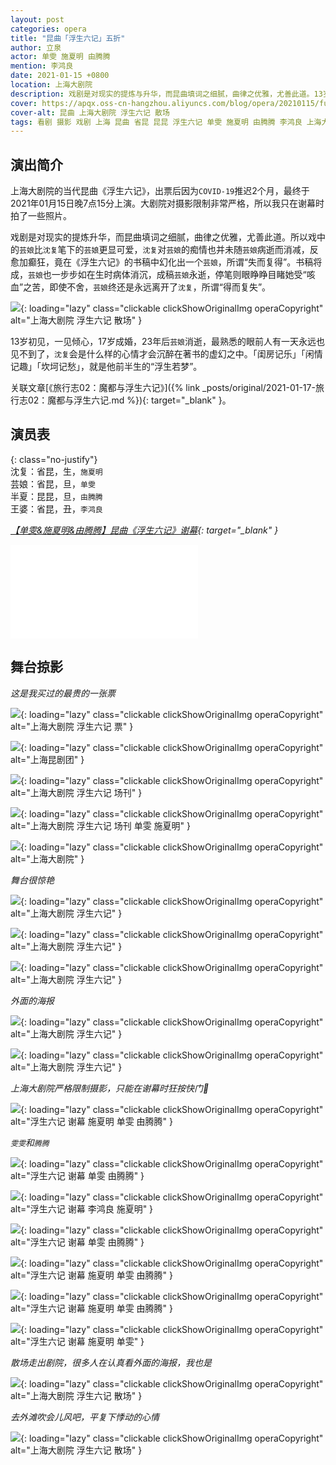 ```yaml
---
layout: post
categories: opera
title: "昆曲「浮生六记」五折"
author: 立泉
actor: 单雯 施夏明 由腾腾
mention: 李鸿良
date: 2021-01-15 +0800
location: 上海大剧院
description: 戏剧是对现实的提炼与升华，而昆曲填词之细腻，曲律之优雅，尤善此道。13岁初见，一见倾心，17岁成婚，23年后芸娘消逝，最熟悉的眼前人有一天永远也见不到了，沈复会是什么样的心情才会沉醉在著书的虚幻之中。「闺房记乐」「闲情记趣」「坎坷记愁」，就是他前半生的“浮生若梦”。 
cover: https://apqx.oss-cn-hangzhou.aliyuncs.com/blog/opera/20210115/fushengliuji/DSC02331_thumb.jpg
cover-alt: 昆曲 上海大剧院 浮生六记 散场
tags: 看剧 摄影 戏剧 上海 昆曲 省昆 昆昆 浮生六记 单雯 施夏明 由腾腾 李鸿良 上海大剧院
---
```


## 演出简介

上海大剧院的当代昆曲《浮生六记》，出票后因为`COVID-19`推迟2个月，最终于2021年01月15日晚7点15分上演。大剧院对摄影限制非常严格，所以我只在谢幕时拍了一些照片。

戏剧是对现实的提炼升华，而昆曲填词之细腻，曲律之优雅，尤善此道。所以戏中的`芸娘`比`沈复`笔下的`芸娘`更显可爱，`沈复`对`芸娘`的痴情也并未随`芸娘`病逝而消减，反愈加癫狂，竟在《浮生六记》的书稿中幻化出一个`芸娘`，所谓“失而复得”。书稿将成，`芸娘`也一步步如在生时病体消沉，成稿`芸娘`永逝，停笔则眼睁睁目睹她受“咳血”之苦，即使不舍，`芸娘`终还是永远离开了`沈复`，所谓“得而复失”。

![](https://apqx.oss-cn-hangzhou.aliyuncs.com/blog/opera/20210115/fushengliuji/DSC02331_thumb.jpg){: loading="lazy" class="clickable clickShowOriginalImg operaCopyright" alt="上海大剧院 浮生六记 散场" }

13岁初见，一见倾心，17岁成婚，23年后`芸娘`消逝，最熟悉的眼前人有一天永远也见不到了，`沈复`会是什么样的心情才会沉醉在著书的虚幻之中。「闺房记乐」「闲情记趣」「坎坷记愁」，就是他前半生的“浮生若梦”。 

关联文章[《旅行志02：魔都与浮生六记》]({% link _posts/original/2021-01-17-旅行志02：魔都与浮生六记.md %}){: target="_blank" }。

## 演员表

{: class="no-justify"}  
沈复：省昆，生，`施夏明`  
芸娘：省昆，旦，`单雯`  
半夏：昆昆，旦，`由腾腾`  
王婆：省昆，丑，`李鸿良`

*[【单雯&施夏明&由腾腾】昆曲《浮生六记》谢幕](https://www.bilibili.com/video/BV15U4y147jD){: target="_blank" }*

<div class="video-container">
<iframe loading="lazy" src="//player.bilibili.com/player.html?aid=671187442&bvid=BV15U4y147jD&cid=283287734&page=1&autoplay=0" scrolling="no" border="0" frameborder="no" framespacing="0" allowfullscreen="true"> </iframe>
</div>

## 舞台掠影

*这是我买过的最贵的一张票*

![](https://apqx.oss-cn-hangzhou.aliyuncs.com/blog/opera/20210115/fushengliuji/IMG_4319_thumb.jpg){: loading="lazy" class="clickable clickShowOriginalImg operaCopyright" alt="上海大剧院 浮生六记 票" }

![](https://apqx.oss-cn-hangzhou.aliyuncs.com/blog/opera/20210115/fushengliuji/IMG_4320_thumb.jpg){: loading="lazy" class="clickable clickShowOriginalImg operaCopyright" alt="上海昆剧团" }

![](https://apqx.oss-cn-hangzhou.aliyuncs.com/blog/opera/20210115/fushengliuji/IMG_4322_thumb.jpg){: loading="lazy" class="clickable clickShowOriginalImg operaCopyright" alt="上海大剧院 浮生六记 场刊" }

![](https://apqx.oss-cn-hangzhou.aliyuncs.com/blog/opera/20210115/fushengliuji/IMG_4323_thumb.jpg){: loading="lazy" class="clickable clickShowOriginalImg operaCopyright" alt="上海大剧院 浮生六记 场刊 单雯 施夏明" }

![](https://apqx.oss-cn-hangzhou.aliyuncs.com/blog/opera/20210115/fushengliuji/IMG_4325_thumb.jpg){: loading="lazy" class="clickable clickShowOriginalImg operaCopyright" alt="上海大剧院" }

*舞台很惊艳*

![](https://apqx.oss-cn-hangzhou.aliyuncs.com/blog/opera/20210115/fushengliuji/IMG_4326_thumb.jpg){: loading="lazy" class="clickable clickShowOriginalImg operaCopyright" alt="上海大剧院 浮生六记" }

![](https://apqx.oss-cn-hangzhou.aliyuncs.com/blog/opera/20210115/fushengliuji/IMG_4327_thumb.jpg){: loading="lazy" class="clickable clickShowOriginalImg operaCopyright" alt="上海大剧院 浮生六记" }

![](https://apqx.oss-cn-hangzhou.aliyuncs.com/blog/opera/20210115/fushengliuji/IMG_4328_thumb.jpg){: loading="lazy" class="clickable clickShowOriginalImg operaCopyright" alt="上海大剧院 浮生六记" }

*外面的海报*

![](https://apqx.oss-cn-hangzhou.aliyuncs.com/blog/opera/20210115/fushengliuji/DSC02319_thumb.jpg){: loading="lazy" class="clickable clickShowOriginalImg operaCopyright" alt="上海大剧院 浮生六记" }

![](https://apqx.oss-cn-hangzhou.aliyuncs.com/blog/opera/20210115/fushengliuji/DSC02320_thumb.jpg){: loading="lazy" class="clickable clickShowOriginalImg operaCopyright" alt="上海大剧院 浮生六记" }

*上海大剧院严格限制摄影，只能在谢幕时狂按快门📸*

<!-- ![](https://apqx.oss-cn-hangzhou.aliyuncs.com/blog/opera/20210115/fushengliuji/DSC02321_thumb.jpg){: loading="lazy" class="clickable clickShowOriginalImg operaCopyright" alt="浮生六记 谢幕 单雯 由腾腾" } -->

![](https://apqx.oss-cn-hangzhou.aliyuncs.com/blog/opera/20210115/fushengliuji/DSC02322_thumb.jpg){: loading="lazy" class="clickable clickShowOriginalImg operaCopyright" alt="浮生六记 谢幕 施夏明 单雯 由腾腾" }

*`雯雯`和`腾腾`*

![](https://apqx.oss-cn-hangzhou.aliyuncs.com/blog/opera/20210115/fushengliuji/DSC02323_thumb.jpg){: loading="lazy" class="clickable clickShowOriginalImg operaCopyright" alt="浮生六记 谢幕 单雯 由腾腾" }

![](https://apqx.oss-cn-hangzhou.aliyuncs.com/blog/opera/20210115/fushengliuji/DSC02324_thumb.jpg){: loading="lazy" class="clickable clickShowOriginalImg operaCopyright" alt="浮生六记 谢幕 李鸿良 施夏明" }

![](https://apqx.oss-cn-hangzhou.aliyuncs.com/blog/opera/20210115/fushengliuji/DSC02325_thumb.jpg){: loading="lazy" class="clickable clickShowOriginalImg operaCopyright" alt="浮生六记 谢幕 单雯 由腾腾" }

![](https://apqx.oss-cn-hangzhou.aliyuncs.com/blog/opera/20210115/fushengliuji/DSC02326_thumb.jpg){: loading="lazy" class="clickable clickShowOriginalImg operaCopyright" alt="浮生六记 谢幕 施夏明 单雯 由腾腾" }

![](https://apqx.oss-cn-hangzhou.aliyuncs.com/blog/opera/20210115/fushengliuji/DSC02327_thumb.jpg){: loading="lazy" class="clickable clickShowOriginalImg operaCopyright" alt="浮生六记 谢幕 施夏明 单雯 由腾腾" }

![](https://apqx.oss-cn-hangzhou.aliyuncs.com/blog/opera/20210115/fushengliuji/DSC02328_thumb.jpg){: loading="lazy" class="clickable clickShowOriginalImg operaCopyright" alt="浮生六记 谢幕 施夏明 单雯" }

*散场走出剧院，很多人在认真看外面的海报，我也是*

![](https://apqx.oss-cn-hangzhou.aliyuncs.com/blog/opera/20210115/fushengliuji/DSC02331_thumb.jpg){: loading="lazy" class="clickable clickShowOriginalImg operaCopyright" alt="上海大剧院 浮生六记 散场" }

*去外滩吹会儿风吧，平复下悸动的心情*

![](https://apqx.oss-cn-hangzhou.aliyuncs.com/blog/opera/20210115/fushengliuji/DSC02334_thumb.jpg){: loading="lazy" class="clickable clickShowOriginalImg operaCopyright" alt="上海大剧院 浮生六记 散场" }

